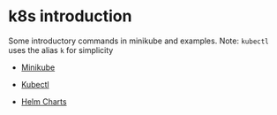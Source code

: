 # k8s introduction

Some introductory commands in minikube and examples.
Note: `kubectl`  uses the alias `k` for simplicity

- [Minikube](https://github.com/dptorri/k8s_intro/blob/master/minikube.md)

- [Kubectl](https://github.com/dptorri/k8s_intro/blob/master/kubectl.md)

- [Helm Charts](https://github.com/dptorri/k8s_intro/blob/master/helm-charts.md)

